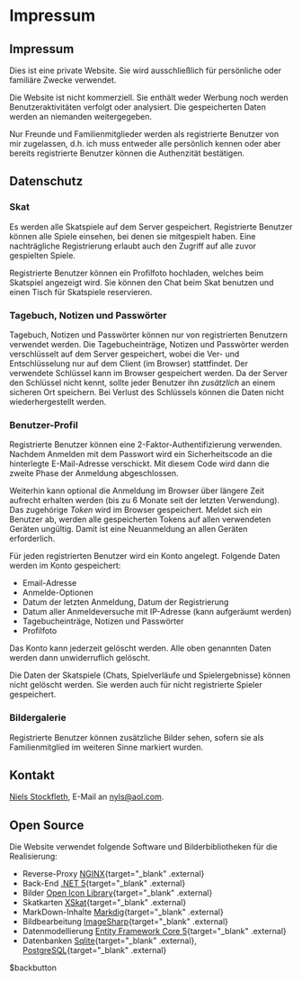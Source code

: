 ﻿
# Impressum

## Impressum

Dies ist eine private Website.
Sie wird ausschließlich für persönliche oder familiäre Zwecke verwendet.

Die Website ist nicht kommerziell.
Sie enthält weder Werbung noch werden Benutzeraktivitäten verfolgt oder analysiert.
Die gespeicherten Daten werden an niemanden weitergegeben.

Nur Freunde und Familienmitglieder werden als registrierte Benutzer von mir zugelassen, d.h.
ich muss entweder alle persönlich kennen oder aber bereits registrierte Benutzer können die
Authenzität bestätigen.

## Datenschutz

### Skat

Es werden alle Skatspiele auf dem Server gespeichert. Registrierte Benutzer können alle Spiele einsehen,
bei denen sie mitgespielt haben. Eine nachträgliche Registrierung erlaubt auch den Zugriff auf alle
zuvor gespielten Spiele.

Registrierte Benutzer können ein Profilfoto hochladen, welches beim Skatspiel angezeigt wird.
Sie können den Chat beim Skat benutzen und einen Tisch für Skatspiele reservieren.

### Tagebuch, Notizen und Passwörter

Tagebuch, Notizen und Passwörter können nur von registrierten Benutzern verwendet werden.
Die Tagebucheinträge, Notizen und Passwörter werden verschlüsselt auf dem Server gespeichert,
wobei die Ver- und Entschlüsselung nur auf dem Client (im Browser) stattfindet.
Der verwendete Schlüssel kann im Browser gespeichert werden.
Da der Server den Schlüssel nicht kennt, sollte jeder Benutzer ihn *zusätzlich* an einem sicheren Ort
speichern. Bei Verlust des Schlüssels können die Daten nicht wiederhergestellt werden.

### Benutzer-Profil

Registrierte Benutzer können eine 2-Faktor-Authentifizierung verwenden.
Nachdem Anmelden mit dem Passwort wird ein Sicherheitscode an die hinterlegte E-Mail-Adresse verschickt.
Mit diesem Code wird dann die zweite Phase der Anmeldung abgeschlossen.

Weiterhin kann optional die Anmeldung im Browser über längere Zeit aufrecht erhalten werden
(bis zu 6 Monate seit der letzten Verwendung). Das zugehörige *Token* wird im Browser gespeichert.
Meldet sich ein Benutzer ab, werden alle gespeicherten Tokens auf allen verwendeten Geräten ungültig.
Damit ist eine Neuanmeldung an allen Geräten erforderlich.

Für jeden registrierten Benutzer wird ein Konto angelegt. Folgende Daten werden im Konto gespeichert:
- Email-Adresse
- Anmelde-Optionen
- Datum der letzten Anmeldung, Datum der Registrierung
- Datum aller Anmeldeversuche mit IP-Adresse (kann aufgeräumt werden)
- Tagebucheinträge, Notizen und Passwörter
- Profilfoto

Das Konto kann jederzeit gelöscht werden. Alle oben genannten Daten werden dann
unwiderruflich gelöscht.

Die Daten der Skatspiele (Chats, Spielverläufe und Spielergebnisse) können nicht gelöscht werden.
Sie werden auch für nicht registrierte Spieler gespeichert.

### Bildergalerie

Registrierte Benutzer können zusätzliche Bilder sehen, sofern
sie als Familienmitglied im weiteren Sinne markiert wurden.

## Kontakt

[Niels Stockfleth](/markdown?page=homepage), E-Mail an <nyls@aol.com>. 

## Open Source

Die Website verwendet folgende Software und Bilderbibliotheken für die Realisierung:

- Reverse-Proxy [NGINX](https://www.nginx.com){target="_blank" .external}
- Back-End [.NET 5](https://docs.microsoft.com/en-us/dotnet/core/dotnet-five){target="_blank" .external}
- Bilder [Open Icon Library](https://sourceforge.net/projects/openiconlibrary){target="_blank" .external}
- Skatkarten [XSkat](http://xskat.de/xskat-cards-de.html){target="_blank" .external}
- MarkDown-Inhalte [Markdig](https://github.com/xoofx/markdig){target="_blank" .external}
- Bildbearbeitung [ImageSharp](https://github.com/SixLabors/ImageSharp){target="_blank" .external}
- Datenmodellierung [Entity Framework Core 5](https://docs.microsoft.com/de-de/ef/core/what-is-new/ef-core-5.0/whatsnew){target="_blank" .external}
- Datenbanken [Sqlite](https://www.nuget.org/packages/Microsoft.EntityFrameworkCore.Sqlite){target="_blank" .external}, [PostgreSQL](https://www.nuget.org/packages/Npgsql){target="_blank" .external}

$backbutton